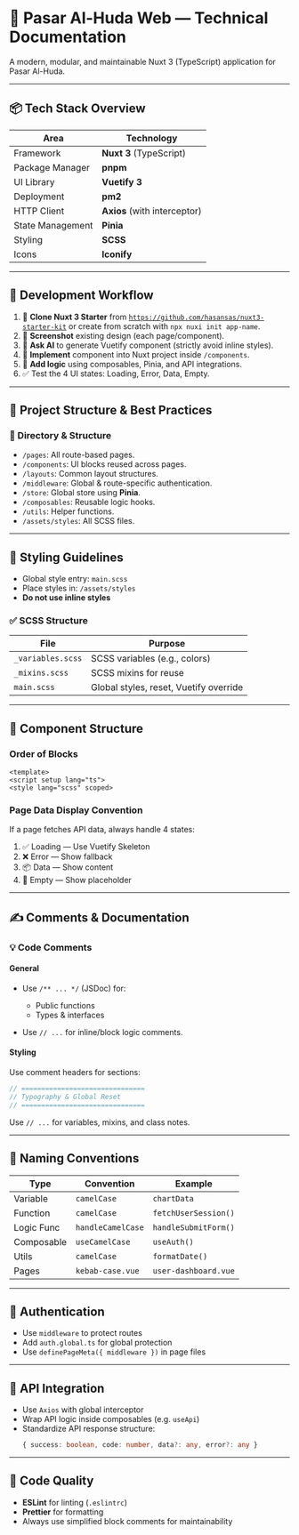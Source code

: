 # 📘 Pasar Al-Huda Web — Technical Documentation

A modern, modular, and maintainable Nuxt 3 (TypeScript) application for Pasar Al-Huda.

---

## 📦 Tech Stack Overview

| Area             | Technology            |
|------------------|------------------------|
| Framework        | **Nuxt 3** (TypeScript) |
| Package Manager  | **pnpm**               |
| UI Library       | **Vuetify 3**          |
| Deployment       | **pm2**                |
| HTTP Client      | **Axios** (with interceptor) |
| State Management | **Pinia**              |
| Styling          | **SCSS**               |
| Icons            | **Iconify**            |

---

## 🚀 Development Workflow

1. 🧱 **Clone Nuxt 3 Starter** from [`https://github.com/hasansas/nuxt3-starter-kit`](https://github.com/hasansas/nuxt3-starter-kit) or create from scratch with `npx nuxi init app-name`.
2. 📸 **Screenshot** existing design (each page/component).
3. 🤖 **Ask AI** to generate Vuetify component (strictly avoid inline styles).
4. 🧩 **Implement** component into Nuxt project inside `/components`.
5. 🔌 **Add logic** using composables, Pinia, and API integrations.
6. ✅ Test the 4 UI states: Loading, Error, Data, Empty.

---

## 🧱 Project Structure & Best Practices

### 📁 Directory & Structure

- `/pages`: All route-based pages.
- `/components`: UI blocks reused across pages.
- `/layouts`: Common layout structures.
- `/middleware`: Global & route-specific authentication.
- `/store`: Global store using **Pinia**.
- `/composables`: Reusable logic hooks.
- `/utils`: Helper functions.
- `/assets/styles`: All SCSS files.

---

## 🎨 Styling Guidelines

- Global style entry: `main.scss`
- Place styles in: `/assets/styles`
- **Do not use inline styles**

### ✅ SCSS Structure

| File                | Purpose                       |
|---------------------|-------------------------------|
| `_variables.scss`   | SCSS variables (e.g., colors) |
| `_mixins.scss`      | SCSS mixins for reuse         |
| `main.scss`         | Global styles, reset, Vuetify override |

---

## 🧩 Component Structure

### Order of Blocks
```vue
<template>
<script setup lang="ts">
<style lang="scss" scoped>
```

### Page Data Display Convention

If a page fetches API data, always handle 4 states:

1. ✅ Loading — Use Vuetify Skeleton
2. ❌ Error — Show fallback
3. 📦 Data — Show content
4. 🚫 Empty — Show placeholder

---

## ✍️ Comments & Documentation

### 💡 Code Comments

#### General
- Use `/** ... */` (JSDoc) for:
  - Public functions
  - Types & interfaces

- Use `// ...` for inline/block logic comments.

#### Styling
Use comment headers for sections:

```scss
// ===============================
// Typography & Global Reset
// ===============================
```

Use `// ...` for variables, mixins, and class notes.

---

## 🧾 Naming Conventions

| Type         | Convention         | Example                    |
|--------------|--------------------|----------------------------|
| Variable     | `camelCase`        | `chartData`                |
| Function     | `camelCase`        | `fetchUserSession()`       |
| Logic Func   | `handleCamelCase`  | `handleSubmitForm()`       |
| Composable   | `useCamelCase`     | `useAuth()`                |
| Utils        | `camelCase`        | `formatDate()`             |
| Pages        | `kebab-case.vue`   | `user-dashboard.vue`       |

---

## 🔐 Authentication

- Use `middleware` to protect routes
- Add `auth.global.ts` for global protection
- Use `definePageMeta({ middleware })` in page files

---

## 📡 API Integration

- Use `Axios` with global interceptor
- Wrap API logic inside composables (e.g. `useApi`)
- Standardize API response structure:
  ```ts
  { success: boolean, code: number, data?: any, error?: any }
  ```

---

## 🧹 Code Quality

- **ESLint** for linting (`.eslintrc`)
- **Prettier** for formatting
- Always use simplified block comments for maintainability
